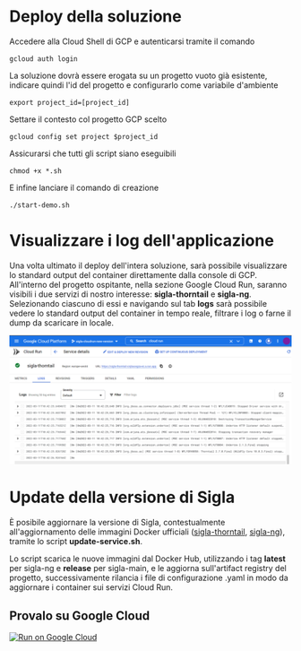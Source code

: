 # Deploy della soluzione

Accedere alla Cloud Shell di GCP e autenticarsi tramite il comando
```console
gcloud auth login
```

La soluzione dovrà essere erogata su un progetto vuoto già esistente, indicare quindi l'id del progetto e configurarlo come variabile d'ambiente
```console
export project_id=[project_id]
```
Settare il contesto col progetto GCP scelto
```console
gcloud config set project $project_id
```

Assicurarsi che tutti gli script siano eseguibili
```console
chmod +x *.sh
```

E infine lanciare il comando di creazione
```console
./start-demo.sh
```

# Visualizzare i log dell'applicazione
Una volta ultimato il deploy dell'intera soluzione, sarà possibile visualizzare lo standard output del container direttamente dalla console di GCP.
All'interno del progetto ospitante, nella sezione Google Cloud Run, saranno visibili i due servizi di nostro interesse: **sigla-thorntail** e **sigla-ng**.
Selezionando ciascuno di essi e navigando sul tab **logs** sarà possibile vedere lo standard output del container in tempo reale, filtrare i log o farne il dump da scaricare in locale.

![log](/demo-sigla-gcp-cloudrun/pics/log_cloud_run.png)

# Update della versione di Sigla
È posibile aggiornare la versione di Sigla, contestualmente all'aggiornamento delle immagini Docker ufficiali ([sigla-thorntail](https://hub.docker.com/r/consiglionazionalericerche/sigla-main/tags), [sigla-ng](https://hub.docker.com/r/consiglionazionalericerche/sigla-ng/tags)), tramite lo script **update-service.sh**.

Lo script scarica le nuove immagini dal Docker Hub, utilizzando i tag **latest** per sigla-ng e **release** per sigla-main, e le aggiorna sull'artifact registry del progetto, successivamente rilancia i file di configurazione .yaml in modo da aggiornare i container sui servizi Cloud Run.

## Provalo su Google Cloud
[![Run on Google Cloud](https://deploy.cloud.run/button.svg)](https://ssh.cloud.google.com/cloudshell/editor?cloudshell_git_repo=https://github.com/consiglionazionaledellericerche/sigla-ng.git&cloudshell_workspace=./demo-sigla-gcp-cloudrun&cloudshell_print=guide.txt&shellonly=true)